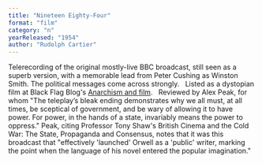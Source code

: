 ```yaml
---
title: "Nineteen Eighty-Four"
format: "film"
category: "n"
yearReleased: "1954"
author: "Rudolph Cartier"
---
```

Telerecording of the original mostly-live BBC broadcast,  still seen as a superb version, with a memorable lead from Peter Cushing as  Winston Smith. The political messages come across strongly.
 
Listed as a dystopian film at Black Flag Blog's <a href="https://translate.google.com/translate?hl=en&amp;sl=da&amp;tl=en&amp;u=https://sortefane.wordpress.com/r/anarkisme-og-film/"> Anarchism and film</a>.
 
Reviewed by Alex Peak, for whom "The teleplay’s bleak  ending demonstrates why we all must, at all times, be sceptical of government,  and be wary of allowing it to have power. For power, in the hands of a state,  invariably means the power to oppress." Peak, citing Professor Tony Shaw's  British Cinema and the Cold War: The State, Propaganda and Consensus, notes  that it was this broadcast that "effectively 'launched' Orwell as a 'public'  writer, marking the point when the language of his novel entered the popular  imagination."